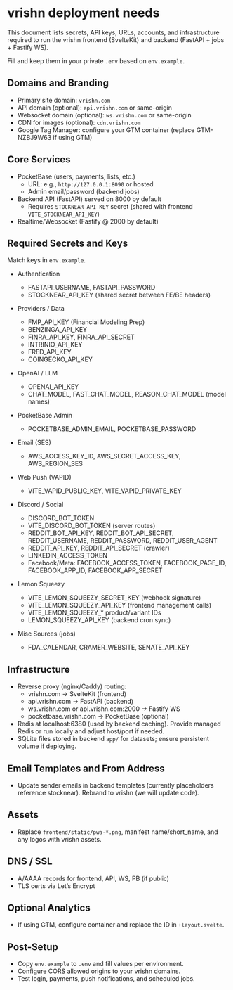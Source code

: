 # vrishn deployment needs

This document lists secrets, API keys, URLs, accounts, and infrastructure required to run the vrishn frontend (SvelteKit) and backend (FastAPI + jobs + Fastify WS).

Fill and keep them in your private `.env` based on `env.example`.

## Domains and Branding
- Primary site domain: `vrishn.com`
- API domain (optional): `api.vrishn.com` or same-origin
- Websocket domain (optional): `ws.vrishn.com` or same-origin
- CDN for images (optional): `cdn.vrishn.com`
- Google Tag Manager: configure your GTM container (replace GTM-NZBJ9W63 if using GTM)

## Core Services
- PocketBase (users, payments, lists, etc.)
  - URL: e.g., `http://127.0.0.1:8090` or hosted
  - Admin email/password (backend jobs)
- Backend API (FastAPI) served on 8000 by default
  - Requires `STOCKNEAR_API_KEY` secret (shared with frontend `VITE_STOCKNEAR_API_KEY`)
- Realtime/Websocket (Fastify @ 2000 by default)

## Required Secrets and Keys
Match keys in `env.example`.

- Authentication
  - FASTAPI_USERNAME, FASTAPI_PASSWORD
  - STOCKNEAR_API_KEY (shared secret between FE/BE headers)

- Providers / Data
  - FMP_API_KEY (Financial Modeling Prep)
  - BENZINGA_API_KEY
  - FINRA_API_KEY, FINRA_API_SECRET
  - INTRINIO_API_KEY
  - FRED_API_KEY
  - COINGECKO_API_KEY

- OpenAI / LLM
  - OPENAI_API_KEY
  - CHAT_MODEL, FAST_CHAT_MODEL, REASON_CHAT_MODEL (model names)

- PocketBase Admin
  - POCKETBASE_ADMIN_EMAIL, POCKETBASE_PASSWORD

- Email (SES)
  - AWS_ACCESS_KEY_ID, AWS_SECRET_ACCESS_KEY, AWS_REGION_SES

- Web Push (VAPID)
  - VITE_VAPID_PUBLIC_KEY, VITE_VAPID_PRIVATE_KEY

- Discord / Social
  - DISCORD_BOT_TOKEN
  - VITE_DISCORD_BOT_TOKEN (server routes)
  - REDDIT_BOT_API_KEY, REDDIT_BOT_API_SECRET, REDDIT_USERNAME, REDDIT_PASSWORD, REDDIT_USER_AGENT
  - REDDIT_API_KEY, REDDIT_API_SECRET (crawler)
  - LINKEDIN_ACCESS_TOKEN
  - Facebook/Meta: FACEBOOK_ACCESS_TOKEN, FACEBOOK_PAGE_ID, FACEBOOK_APP_ID, FACEBOOK_APP_SECRET

- Lemon Squeezy
  - VITE_LEMON_SQUEEZY_SECRET_KEY (webhook signature)
  - VITE_LEMON_SQUEEZY_API_KEY (frontend management calls)
  - VITE_LEMON_SQUEEZY_* product/variant IDs
  - LEMON_SQUEEZY_API_KEY (backend cron sync)

- Misc Sources (jobs)
  - FDA_CALENDAR, CRAMER_WEBSITE, SENATE_API_KEY

## Infrastructure
- Reverse proxy (nginx/Caddy) routing:
  - vrishn.com → SvelteKit (frontend)
  - api.vrishn.com → FastAPI (backend)
  - ws.vrishn.com or api.vrishn.com:2000 → Fastify WS
  - pocketbase.vrishn.com → PocketBase (optional)
- Redis at localhost:6380 (used by backend caching). Provide managed Redis or run locally and adjust host/port if needed.
- SQLite files stored in backend `app/` for datasets; ensure persistent volume if deploying.

## Email Templates and From Address
- Update sender emails in backend templates (currently placeholders reference stocknear). Rebrand to vrishn (we will update code).

## Assets
- Replace `frontend/static/pwa-*.png`, manifest name/short_name, and any logos with vrishn assets.

## DNS / SSL
- A/AAAA records for frontend, API, WS, PB (if public)
- TLS certs via Let’s Encrypt

## Optional Analytics
- If using GTM, configure container and replace the ID in `+layout.svelte`.

## Post-Setup
- Copy `env.example` to `.env` and fill values per environment.
- Configure CORS allowed origins to your vrishn domains.
- Test login, payments, push notifications, and scheduled jobs.

